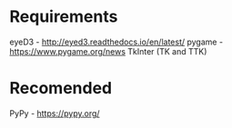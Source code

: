 # Requirements
eyeD3 - http://eyed3.readthedocs.io/en/latest/
pygame - https://www.pygame.org/news
TkInter (TK and TTK)

# Recomended
PyPy - https://pypy.org/
